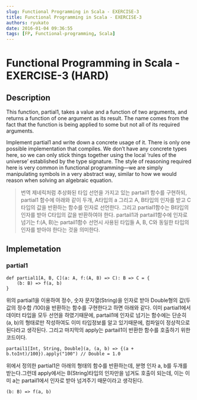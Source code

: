 ```yaml
---
slug: Functional Programming in Scala - EXERCISE-3
title: Functional Programming in Scala - EXERCISE-3
authors: ryukato
date: 2016-01-04 09:36:55
tags: [FP, Functional-programming, Scala]
---
```


<!-- truncate -->

# Functional Programming in Scala - EXERCISE-3 (HARD)
## Description
This function, partial1, takes a value and a function of two arguments, and returns a function of one argument as its result. The name comes from the fact that the function is being applied to some but not all of its required arguments.

Implement partial1 and write down a concrete usage of it. There is only one possible implementation that compiles. We don’t have any concrete types here, so we can only stick things together using the local ‘rules of the universe’ established by the type signature. The style of reasoning required here is very common in functional programming—we are simply manipulating symbols in a very abstract way, similar to how we would reason when solving an algebraic equation.


> 번역
> 제네릭처럼 추상화된 타입 선언을 가지고 있는 partail1 함수를 구현하되, partial1 함수에 아래와 같이 두개, A타입의 a 그리고 A, B타입의 인자를 받고 C타입의 값을 반환하는 함수를 인자로 선언한다.
> 그리고 partial1함수는 B타입의 인자를 받아 C타입의 값을 반환하여야 한다.
> partail1과 partail1함수에 인자로 넘기는 f:(A, B)는 partail1함수 선언시 사용된 타입들 A, B, C와 동일한 타입의 인자를 받아야 한다는 것을 의미한다.


## Implemetation
### partial1

```
def partial1[A, B, C](a: A, f:(A, B) => C): B => C = {
    (b: B) => f(a, b)
}

```

위의 partial1을 이용하여 정수, 숫자 문자열(String)을 인자로 받아 Double형의 값(두값의 정수합 /100)을 반환하는 함수를 구현한다고 하면 아래와 같다.
이미 partial1에서 데이터 타입을 모두 선언을 하였기때문에, partail1에 인자로 넘기는 함수에는 단순히 (a, b)의 형태로만 작성하여도 이미 타입정보를 알고 있기때문에, 컴파일이 정상적으로 된다라고 생각된다. 그리고 마지막의 apply는 partail1이 반환한 함수를 호출하기 위한 코드이다.

```
partail1[Int, String, Double](a, (a, b) => {(a + b.toInt)/100}).apply("100") // Double = 1.0

```
위에서 정의한 partial1은 아래의 형태의 함수를 반환하는데, 분명 인자 a, b를 두개를 받는다.그런데 apply에서는 B(String)타입의 인자만을 넘겨도 호출이 되는데, 이는 이미 a는 partail1에서 인자로 받아 넘겨주기 때문이라고 생각된다.

```
(b: B) => f(a, b)
```
